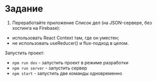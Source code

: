 # Задание

1. Переработайте приложение Список дел (на JSON-сервере, без хостинга на Firebase):

 - использовать React Context там, где он уместен;
 - не использовать useReducer() и flux-подход в целом.

Запустить проект:

 - `npm run dev` - запустить проект в режиме разработки
 - `npm run server` - запустить сервер
 - `npm start` - запустить две команды одновременно